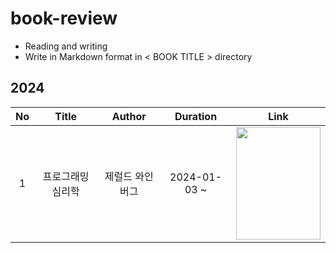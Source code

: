 # book-review
- Reading and writing
- Write in Markdown format in < BOOK TITLE > directory

## 2024
| No | Title | Author | Duration | Link |
|:-:|:-:|:-:|:-:|:-:|
| 1 | 프로그래밍 심리학 | 제럴드 와인버그 | 2024-01-03 ~<br/> | [<img src="https://contents.kyobobook.co.kr/sih/fit-in/458x0/pdt/9788966260980.jpg" width="135px" height="180px">](https://github.com/jeeyn/book-review/tree/main/The_Psychology_of_Computer_Programming) |

